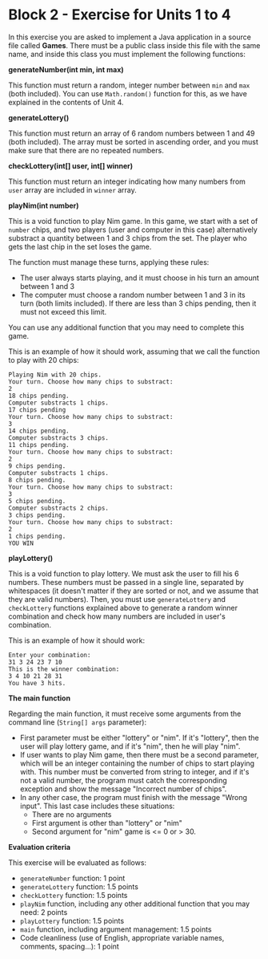 # Block 2 - Exercise for Units 1 to 4

In this exercise you are asked to implement a Java application in a source file called **Games**. There must be a public class inside this file with the same name, and inside this class you must implement the following functions:

**generateNumber(int min, int max)**

This function must return a random, integer number between `min` and `max` (both included). You can use `Math.random()` function for this, as we have explained in the contents of Unit 4.

**generateLottery()**

This function must return an array of 6 random numbers between 1 and 49 (both included). The array must be sorted in ascending order, and you must make sure that there are no repeated numbers.

**checkLottery(int[] user, int[] winner)**

This function must return an integer indicating how many numbers from `user` array are included in `winner` array.

**playNim(int number)**

This is a void function to play Nim game. In this game, we start with a set of `number` chips, and two players (user and computer in this case) alternatively substract a quantity between 1 and 3 chips from the set. The player who gets the last chip in the set loses the game.

The function must manage these turns, applying these rules:

* The user always starts playing, and it must choose in his turn an amount between 1 and 3
* The computer must choose a random number between 1 and 3 in its turn (both limits included). If there are less than 3 chips pending, then it must not exceed this limit.

You can use any additional function that you may need to complete this game.

This is an example of how it should work, assuming that we call the function to play with 20 chips:

```
Playing Nim with 20 chips.
Your turn. Choose how many chips to substract: 
2
18 chips pending. 
Computer substracts 1 chips.
17 chips pending
Your turn. Choose how many chips to substract: 
3
14 chips pending.
Computer substracts 3 chips.
11 chips pending.
Your turn. Choose how many chips to substract: 
2
9 chips pending.
Computer substracts 1 chips.
8 chips pending.
Your turn. Choose how many chips to substract: 
3
5 chips pending.
Computer substracts 2 chips.
3 chips pending.
Your turn. Choose how many chips to substract: 
2
1 chips pending.
YOU WIN
```

**playLottery()**

This is a void function to play lottery. We must ask the user to fill his 6 numbers. These numbers must be passed in a single line, separated by whitespaces (it doesn't matter if they are sorted or not, and we assume that they are valid numbers). Then, you must use `generateLottery` and `checkLottery` functions explained above to generate a random winner combination and check how many numbers are included in user's combination.

This is an example of how it should work:

```
Enter your combination:
31 3 24 23 7 10
This is the winner combination:
3 4 10 21 28 31
You have 3 hits.
```

**The main function**

Regarding the main function, it must receive some arguments from the command line (`String[] args` parameter):

* First parameter must be either "lottery" or "nim". If it's "lottery", then the user will play lottery game, and if it's "nim", then he will play "nim".
* If user wants to play Nim game, then there must be a second parameter, which will be an integer containing the number of chips to start playing with. This number must be converted from string to integer, and if it's not a valid number, the program must catch the corresponding exception and show the message "Incorrect number of chips".
* In any other case, the program must finish with the message "Wrong input". This last case includes these situations:
   * There are no arguments
   * First argument is other than "lottery" or "nim"
   * Second argument for "nim" game is <= 0 or > 30.

**Evaluation criteria**

This exercise will be evaluated as follows:

* `generateNumber` function: 1 point
* `generateLottery` function: 1.5 points
* `checkLottery` function: 1.5 points
* `playNim` function, including any other additional function that you may need: 2 points
* `playLottery` function: 1.5 points
* `main` function, including argument management: 1.5 points
* Code cleanliness (use of English, appropriate variable names, comments, spacing...): 1 point
